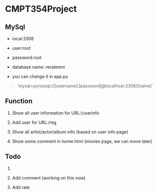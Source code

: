 # CMPT354Project
## MySql
- local:3306
- user:root
- password:root
- database name: reratemm

- you can change it in app.py
> 'mysql+pymysql://[username]:[password]@localhost:3306/[name]'

## Function

1. Show all user information for URL:/userinfo

2. Add user for URL:/reg

3. Show all artist/actor/album info (based on user info page)

4. Show some comment in home.html (movies page, we can move later)

## Todo

1. 

2. Add comment (working on this now)

3. Add rate
